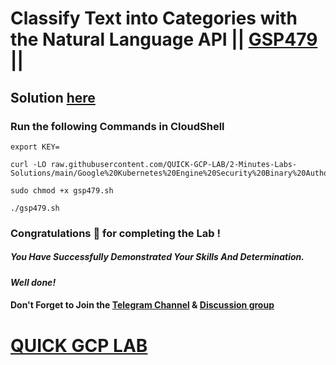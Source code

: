 # Classify Text into Categories with the Natural Language API || [GSP479](https://www.cloudskillsboost.google/focuses/1749?parent=catalog) ||

## Solution [here]()

### Run the following Commands in CloudShell

```
export KEY=
```
```
curl -LO raw.githubusercontent.com/QUICK-GCP-LAB/2-Minutes-Labs-Solutions/main/Google%20Kubernetes%20Engine%20Security%20Binary%20Authorization/gsp479.sh

sudo chmod +x gsp479.sh

./gsp479.sh
```

### Congratulations 🎉 for completing the Lab !

##### *You Have Successfully Demonstrated Your Skills And Determination.*

#### *Well done!*

#### Don't Forget to Join the [Telegram Channel](https://t.me/QuickGcpLab) & [Discussion group](https://t.me/QuickGcpLabChats)

# [QUICK GCP LAB](https://www.youtube.com/@quickgcplab)
